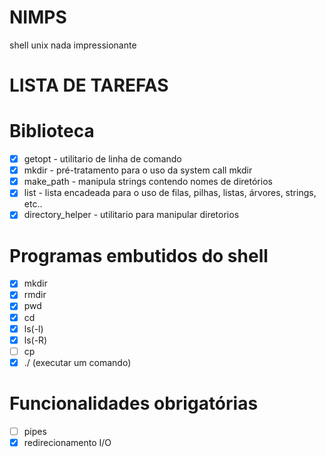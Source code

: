 # NIMPS
shell unix nada impressionante

# LISTA DE TAREFAS
   # Biblioteca 
   - [x] getopt  - utilitario de linha de comando
   - [x] mkdir   - pré-tratamento para o uso da system call mkdir
   - [x] make_path - manipula strings contendo nomes de diretórios
   - [x] list - lista encadeada para o uso de filas, pilhas, listas, árvores,
     strings, etc..
   - [x] directory_helper - utilitario para manipular diretorios
   # Programas embutidos do shell
   - [x] mkdir
   - [x] rmdir
   - [x] pwd
   - [x] cd
   - [x] ls(-l)
   - [x] ls(-R)
   - [ ] cp
   - [x] ./ (executar um comando)
   # Funcionalidades obrigatórias
   - [ ] pipes
   - [x] redirecionamento I/O
